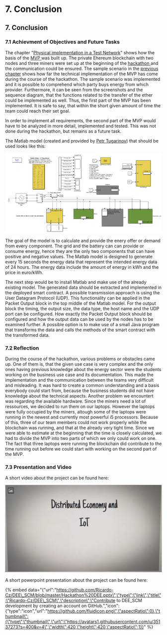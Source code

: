 # 7. Conclusion

## 7. Conclusion

### 7.1 Achievment of Objectives and Future Tasks

The chapter "[Physical implementation in a Test Network](5.-physical-implementation-in-a-test-network.md#5-physical-implementation-in-a-test-network)" shows how the basis of the [MVP ](5.-physical-implementation-in-a-test-network.md#5-1-minimum-viable-product)was built up. The private Ehereum blockchain with two nodes and three miners were set up at the beginning of the [hackathon ](2.-theoretical-background.md#2-1-hackathon)and the communication could be ensured. The sample scenario in the [previous chapter](6.-structure-of-the-smart-contract.md#6-1-sample-scenario) shows how far the technical implementation of the MVP has come during the course of the hackathon. The sample scenario was implemented and it is possible to comprehend which party buys energy from which provider. Furthermore, it can be seen from the screenshots and the sequence diagram, that the functions related to the transfer of the ether could be implemented as well. Thus, the first part of the MVP has been implemented. It is safe to say, that within the short given amount of time the team could reach their set goal.

In order to implement all requirements, the second part of the MVP would have to be analyzed in more detail, implemented and tested. This was not done during the hackathon, but remains as a future task.

The Matlab model \(created and provided by  [Petr Tugarinov](mailto:%20Petr.Tugarinov@Reutlingen-University.DE)\) that should be used looks like this:

![](.gitbook/assets/image%20%284%29.png)

The goal of the model is to calculate and provide the enery offer or demand from every component. The grid and the battery can can provide or consume energy, hence they are the only two components that can have positive and negative values. The Matlab model is designed to generate every 15 seconds the energy data that represent the intended energy data of 24 hours. The energy data include the amount of energy in kWh and the price in euro/kWh.

The next step would be to install Matlab and make use of the already existing model. The generated data should be extracted and implemented in the deployed smart contract. A possible transmission approach is using the User Datagram Protocol \(UDP\). This functionality can be applied in the Packet Output block in the top middle of the Matlab model. For the output block the timing, the output size, the data type, the host name and the UDP port can be configured. How exactly the Packet Output block should be configured and how the output data can be used by the nodes has to be examined further. A possible option is to make use of a small Java program that transforms the data and calls the methods of the smart contract with the transformed data.

### 7.2 Reflection

During the course of the hackathon, various problems or obstacles came up. One of them is, that the given use case is very complex and the only ones having previous knowledge about the energy sector were the students working on the business use case and its documentation. This made the implementation and the communication between the teams very difficult and misleading. It was hard to create a common understanding and a basis everybody could start from, because the business students did not have knowledge about the technical aspects. Another problem we encountert was regarding the available hardware. Since the miners need a lot of ressources, we decided to run them on our laptops. However the laptops were fully occupied by the miners, altough some of the laptops were running in the newest and currently most powerful i5 processors. Because of this, three of our team members could not work properly while the blockchain was running, and that at the already very tight time. Since we were able to estimate at the beginning that the time is closely calculated, we had to divide the MVP into two parts of which we only could work on one. The fact that three laptops were running the blockchain did contribute to the time running out before we could start with working on the second part of the MVP.

### 7.3 Presentation and Video

A short video about the project can be found here:

![](.gitbook/assets/thumbnail.png)

A short powerpoint presentation about the project can be found here:

{% embed data="{\"url\":\"https://github.com/Ricardo-Cz/DEE\_SCM/blob/master/Hackathon%20DEE.pptx\",\"type\":\"link\",\"title\":\"Ricardo-Cz/DEE\_SCM\",\"description\":\"Contribute to DEE\_SCM development by creating an account on GitHub.\",\"icon\":{\"type\":\"icon\",\"url\":\"https://github.com/fluidicon.png\",\"aspectRatio\":0},\"thumbnail\":{\"type\":\"thumbnail\",\"url\":\"https://avatars1.githubusercontent.com/u/35137273?s=400&v=4\",\"width\":420,\"height\":420,\"aspectRatio\":1}}" %}

